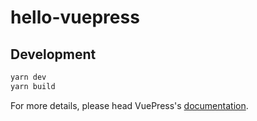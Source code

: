 # hello-vuepress

> 

## Development

```bash
yarn dev
yarn build
```

For more details, please head VuePress's [documentation](https://v1.vuepress.vuejs.org/).

